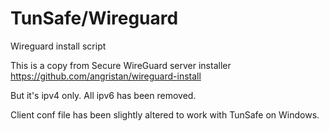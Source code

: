 # TunSafe/Wireguard
Wireguard install script

This is a copy from Secure WireGuard server installer
https://github.com/angristan/wireguard-install

But it's ipv4 only. All ipv6 has been removed.

Client conf file has been slightly altered to work with TunSafe on Windows.
